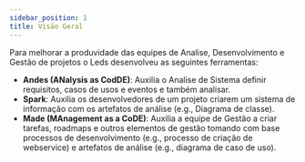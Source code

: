 ```yaml
---
sidebar_position: 1
title: Visão Geral
---
```


Para melhorar a produvidade das equipes de Analise, Desenvolvimento e Gestão de projetos o Leds desenvolveu as seguintes ferramentas:


- **Andes (ANalysis as CodDE)**: Auxilia o Analise de Sistema definir requisitos, casos de usos e eventos e também analisar. 
- **Spark**: Auxilia os desenvolvedores de um projeto criarem um sistema de informação com os artefatos de análise (e.g., Diagrama de classe).
- **Made (MAnagement as a CoDE)**: Auxilia a equipe de Gestão a criar tarefas, roadmaps e outros elementos de gestão tomando com base processos de desenvolvimento (e.g., processo de criação de webservice) e artefatos de análise (e.g., diagrama de caso de uso).


